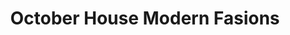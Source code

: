 ---
title: "October House Modern Fasions"
url: /saint-augustine/october-house-modern-fasions/
shop: Kleidung
---